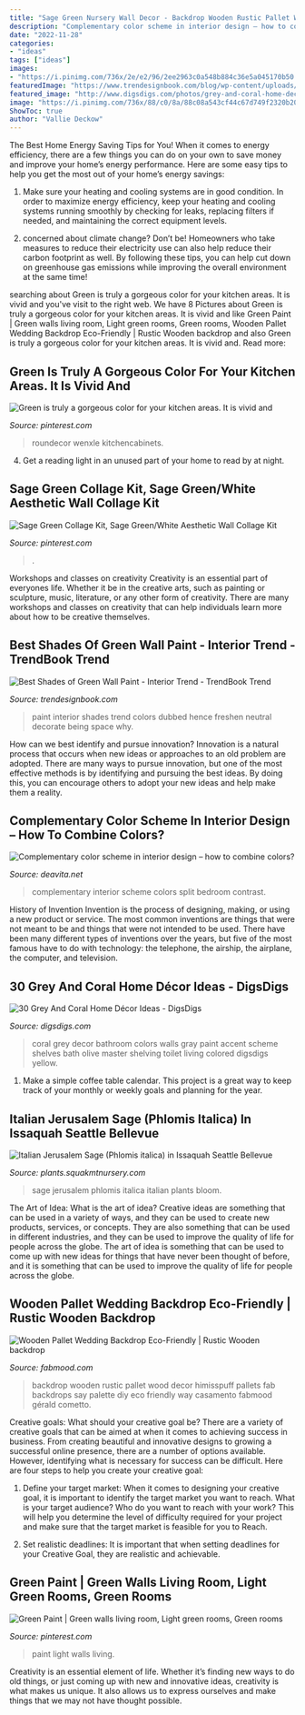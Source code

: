 ```yaml
---
title: "Sage Green Nursery Wall Decor - Backdrop Wooden Rustic Pallet Wood Decor Himisspuff Pallets Fab Backdrops Say Palette Diy Eco Friendly Way Casamento Fabmood Gérald Cometto"
description: "Complementary color scheme in interior design – how to combine colors?"
date: "2022-11-28"
categories:
- "ideas"
tags: ["ideas"]
images:
- "https://i.pinimg.com/736x/2e/e2/96/2ee2963c0a548b884c36e5a045170b50.jpg"
featuredImage: "https://www.trendesignbook.com/blog/wp-content/uploads/2018/04/sage-green-01-interior-trends.jpg"
featured_image: "http://www.digsdigs.com/photos/grey-and-coral-home-decor-ideas-2.jpg"
image: "https://i.pinimg.com/736x/88/c0/8a/88c08a543cf44c67d749f2320b209fa3.jpg"
ShowToc: true
author: "Vallie Deckow"
---
```



The Best Home Energy Saving Tips for You!
When it comes to energy efficiency, there are a few things you can do on your own to save money and improve your home’s energy performance. Here are some easy tips to help you get the most out of your home’s energy savings:
1. Make sure your heating and cooling systems are in good condition. In order to maximize energy efficiency, keep your heating and cooling systems running smoothly by checking for leaks, replacing filters if needed, and maintaining the correct equipment levels.

2. concerned about climate change? Don’t be! Homeowners who take measures to reduce their electricity use can also help reduce their carbon footprint as well. By following these tips, you can help cut down on greenhouse gas emissions while improving the overall environment at the same time!

	

		
searching about Green is truly a gorgeous color for your kitchen areas. It is vivid and you've visit to the right web. We have 8 Pictures about Green is truly a gorgeous color for your kitchen areas. It is vivid and like Green Paint | Green walls living room, Light green rooms, Green rooms, Wooden Pallet Wedding Backdrop Eco-Friendly | Rustic Wooden backdrop and also Green is truly a gorgeous color for your kitchen areas. It is vivid and. Read more:
		
    
## Green Is Truly A Gorgeous Color For Your Kitchen Areas. It Is Vivid And

<img loading=lazy src="https://i.pinimg.com/736x/7b/bd/e0/7bbde05c9ce84c374c515d4b42c6dd56.jpg" onerror="this.onerror=null;this.src='https://tse2.mm.bing.net/th?id=OIP.GWStME8TeF4e0sH5m7pTXgHaHa&amp;pid=15.1';" alt="Green is truly a gorgeous color for your kitchen areas. It is vivid and">

_Source: pinterest.com_

>roundecor wenxle kitchencabinets. 

	

4. Get a reading light in an unused part of your home to read by at night.

    
## Sage Green Collage Kit, Sage Green/White Aesthetic Wall Collage Kit

<img loading=lazy src="https://i.pinimg.com/736x/88/c0/8a/88c08a543cf44c67d749f2320b209fa3.jpg" onerror="this.onerror=null;this.src='https://tse2.mm.bing.net/th?id=OIP.VQZkd6JzMfvrvTNjyWoL8AHaLH&amp;pid=15.1';" alt="Sage Green Collage Kit, Sage Green/White Aesthetic Wall Collage Kit">

_Source: pinterest.com_

>. 

	

Workshops and classes on creativity
Creativity is an essential part of everyones life. Whether it be in the creative arts, such as painting or sculpture, music, literature, or any other form of creativity. There are many workshops and classes on creativity that can help individuals learn more about how to be creative themselves.

    
## Best Shades Of Green Wall Paint - Interior Trend - TrendBook Trend

<img loading=lazy src="https://www.trendesignbook.com/blog/wp-content/uploads/2018/04/sage-green-01-interior-trends.jpg" onerror="this.onerror=null;this.src='https://tse1.mm.bing.net/th?id=OIP.ZqS3p8MEqIRwehlPCmnyywHaJ_&amp;pid=15.1';" alt="Best Shades of Green Wall Paint - Interior Trend - TrendBook Trend">

_Source: trendesignbook.com_

>paint interior shades trend colors dubbed hence freshen neutral decorate being space why. 

	

How can we best identify and pursue innovation?
Innovation is a natural process that occurs when new ideas or approaches to an old problem are adopted. There are many ways to pursue innovation, but one of the most effective methods is by identifying and pursuing the best ideas. By doing this, you can encourage others to adopt your new ideas and help make them a reality.

    
## Complementary Color Scheme In Interior Design – How To Combine Colors?

<img loading=lazy src="https://deavita.net/wp-content/uploads/2018/07/red-green-bedroom-complementary-color-scheme-interior-design-ideas.jpg" onerror="this.onerror=null;this.src='https://tse4.mm.bing.net/th?id=OIP.wwr4cqsZ83oGFaxua2g--AHaLH&amp;pid=15.1';" alt="Complementary color scheme in interior design – how to combine colors?">

_Source: deavita.net_

>complementary interior scheme colors split bedroom contrast. 

	

History of Invention
Invention is the process of designing, making, or using a new product or service. The most common inventions are things that were not meant to be and things that were not intended to be used. There have been many different types of inventions over the years, but five of the most famous have to do with technology: the telephone, the airship, the airplane, the computer, and television.

    
## 30 Grey And Coral Home Décor Ideas - DigsDigs

<img loading=lazy src="http://www.digsdigs.com/photos/grey-and-coral-home-decor-ideas-2.jpg" onerror="this.onerror=null;this.src='https://tse1.mm.bing.net/th?id=OIP.rVNgooIKiJdBV1_GCpBJrwHaLH&amp;pid=15.1';" alt="30 Grey And Coral Home Décor Ideas - DigsDigs">

_Source: digsdigs.com_

>coral grey decor bathroom colors walls gray paint accent scheme shelves bath olive master shelving toilet living colored digsdigs yellow. 

	

1. Make a simple coffee table calendar. This project is a great way to keep track of your monthly or weekly goals and planning for the year.

    
## Italian Jerusalem Sage (Phlomis Italica) In Issaquah Seattle Bellevue

<img loading=lazy src="https://plants.squakmtnursery.com/Content/Images/Photos/F513-16.jpg" onerror="this.onerror=null;this.src='https://tse2.mm.bing.net/th?id=OIP.1utr-TFaruWPbLJYNc0xJwHaLK&amp;pid=15.1';" alt="Italian Jerusalem Sage (Phlomis italica) in Issaquah Seattle Bellevue">

_Source: plants.squakmtnursery.com_

>sage jerusalem phlomis italica italian plants bloom. 

	

The Art of Idea: What is the art of idea?
Creative ideas are something that can be used in a variety of ways, and they can be used to create new products, services, or concepts. They are also something that can be used in different industries, and they can be used to improve the quality of life for people across the globe. The art of idea is something that can be used to come up with new ideas for things that have never been thought of before, and it is something that can be used to improve the quality of life for people across the globe.

    
## Wooden Pallet Wedding Backdrop Eco-Friendly | Rustic Wooden Backdrop

<img loading=lazy src="https://s-media-cache-ak0.pinimg.com/originals/93/36/25/933625e5603fb23cc2b7d7f584c7a441.jpg" onerror="this.onerror=null;this.src='https://tse3.mm.bing.net/th?id=OIP.Wu15wOFGwptbj8wlzreTNwHaLH&amp;pid=15.1';" alt="Wooden Pallet Wedding Backdrop Eco-Friendly | Rustic Wooden backdrop">

_Source: fabmood.com_

>backdrop wooden rustic pallet wood decor himisspuff pallets fab backdrops say palette diy eco friendly way casamento fabmood gérald cometto. 

	

Creative goals: What should your creative goal be?
There are a variety of creative goals that can be aimed at when it comes to achieving success in business. From creating beautiful and innovative designs to growing a successful online presence, there are a number of options available. However, identifying what is necessary for success can be difficult. Here are four steps to help you create your creative goal:
1. Define your target market: When it comes to designing your creative goal, it is important to identify the target market you want to reach. What is your target audience? Who do you want to reach with your work? This will help you determine the level of difficulty required for your project and make sure that the target market is feasible for you to Reach.

2. Set realistic deadlines: It is important that when setting deadlines for your Creative Goal, they are realistic and achievable.

    
## Green Paint | Green Walls Living Room, Light Green Rooms, Green Rooms

<img loading=lazy src="https://i.pinimg.com/736x/2e/e2/96/2ee2963c0a548b884c36e5a045170b50.jpg" onerror="this.onerror=null;this.src='https://tse2.mm.bing.net/th?id=OIP.NnRhHWAL7CGxYDUUUZ6NMwHaJo&amp;pid=15.1';" alt="Green Paint | Green walls living room, Light green rooms, Green rooms">

_Source: pinterest.com_

>paint light walls living. 

	

Creativity is an essential element of life. Whether it’s finding new ways to do old things, or just coming up with new and innovative ideas, creativity is what makes us unique. It also allows us to express ourselves and make things that we may not have thought possible.

